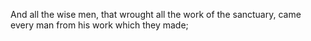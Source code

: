 And all the wise men, that wrought all the work of the sanctuary, came every man from his work which they made;
